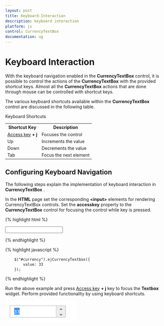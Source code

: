 ```yaml
---
layout: post
title: Keyboard-Interaction
description: keyboard interaction
platform: js
control: CurrencyTextBox  
documentation: ug
---
```


# Keyboard Interaction

With the keyboard navigation enabled in the **CurrencyTextBox** control, it is possible to control the actions of the **CurrencyTextBox** with the provided shortcut keys. Almost all the **CurrencyTextBox** actions that are done through mouse can be controlled with shortcut keys.

The various keyboard shortcuts available within the **CurrencyTextBox** control are discussed in the following table. 

Keyboard Shortcuts

<table>
<tr>
<th>Shortcut Key</th><th>Description</th></tr>
<tr>
<td>
<a href="http://en.wikipedia.org/wiki/Access_key">Access key</a><b> + j</b></td><td>
Focuses the control</td></tr>
<tr>
<td>
Up</td><td>
Increments the value</td></tr>
<tr>
<td>
Down</td><td>
Decrements the value</td></tr>
<tr>
<td>
Tab</td><td>
Focus the next element</td></tr>
</table>

## Configuring Keyboard Navigation

The following steps explain the implementation of keyboard interaction in **CurrencyTextBox** .

In the **HTML** page set the corresponding **&lt;input&gt;** elements for rendering CurrencyTextBox controls. Set the **accesskey** property to the **CurrencyTextBox** control for focusing the control while key is pressed.


{% highlight html %}

<input id="currency" type="text" />
	
{% endhighlight %}

{% highlight javascript %}

	    $("#currency").ejCurrencyTextbox({
            value: 33            
        });

{% endhighlight %}


Run the above example and press [Access key](http://en.wikipedia.org/wiki/Access_key) **+ j** key to focus the **Textbox** widget. Perform provided functionality by using keyboard shortcuts.



![](/js/Currency/Keyboard-Interaction_images/Keyboard-Interaction_img1.png) 

















